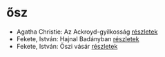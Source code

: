 # ősz

- Agatha Christie: Az Ackroyd-gyilkosság [részletek](../_details/Agatha%20Christie.md#id_63)
- Fekete, István: Hajnal Badányban [részletek](../_details/Fekete%2C%20Istv%C3%A1n.md#id_729)
- Fekete, István: Őszi vásár [részletek](../_details/Fekete%2C%20Istv%C3%A1n.md#id_736)